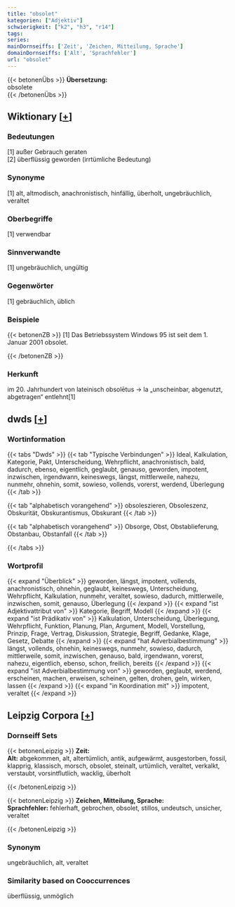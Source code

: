 ```yaml
---
title: "obsolet"
kategorien: ["Adjektiv"]
schwierigkeit: ["k2", "h3", "r14"]
tags:
series:
mainDornseiffs: ['Zeit', 'Zeichen, Mitteilung, Sprache']
domainDornseiffs: ['Alt', 'Sprachfehler']
url: "obsolet"
---
```


{{< betonenÜbs >}}
**Übersetzung:**  
obsolete  
{{< /betonenÜbs >}}

## Wiktionary [[+](https://de.wiktionary.org/wiki/obsolet)]

### Bedeutungen
[1] außer Gebrauch geraten  
[2] überflüssig geworden (irrtümliche Bedeutung)  

### Synonyme
[1] alt, altmodisch, anachronistisch, hinfällig, überholt, ungebräuchlich, veraltet  

### Oberbegriffe
[1] verwendbar  

### Sinnverwandte
[1] ungebräuchlich, ungültig  

### Gegenwörter
[1] gebräuchlich, üblich  

### Beispiele
{{< betonenZB >}}
[1] Das Betriebssystem Windows 95 ist seit dem 1. Januar 2001 obsolet.  

{{< /betonenZB >}}
### Herkunft
im 20. Jahrhundert von lateinisch obsolētus → la „unscheinbar, abgenutzt, abgetragen“ entlehnt[1]  



## dwds [[+](https://www.dwds.de/wb/obsolet)]

### Wortinformation
{{< tabs "Dwds" >}}
{{< tab "Typische Verbindungen" >}}
Ideal, Kalkulation, Kategorie, Pakt, Unterscheidung, Wehrpflicht, anachronistisch, bald, dadurch, ebenso, eigentlich, geglaubt, genauso, geworden, impotent, inzwischen, irgendwann, keineswegs, längst, mittlerweile, nahezu, nunmehr, ohnehin, somit, sowieso, vollends, vorerst, werdend, Überlegung
{{< /tab >}}

{{< tab "alphabetisch vorangehend" >}}
obsoleszieren, Obsoleszenz, Obskurität, Obskurantismus, Obskurant
{{< /tab >}}

{{< tab "alphabetisch vorangehend" >}}
Obsorge, Obst, Obstablieferung, Obstanbau, Obstanfall
{{< /tab >}}

{{< /tabs >}}

### Wortprofil
{{< expand "Überblick" >}} geworden, längst, impotent, vollends, anachronistisch, ohnehin, geglaubt, keineswegs, Unterscheidung, Wehrpflicht, Kalkulation, nunmehr, veraltet, sowieso, dadurch, mittlerweile, inzwischen, somit, genauso, Überlegung {{< /expand >}}
{{< expand "ist Adjektivattribut von" >}} Kategorie, Begriff, Modell {{< /expand >}}
{{< expand "ist Prädikativ von" >}} Kalkulation, Unterscheidung, Überlegung, Wehrpflicht, Funktion, Planung, Plan, Argument, Modell, Vorstellung, Prinzip, Frage, Vertrag, Diskussion, Strategie, Begriff, Gedanke, Klage, Gesetz, Debatte {{< /expand >}}
{{< expand "hat Adverbialbestimmung" >}} längst, vollends, ohnehin, keineswegs, nunmehr, sowieso, dadurch, mittlerweile, somit, inzwischen, genauso, bald, irgendwann, vorerst, nahezu, eigentlich, ebenso, schon, freilich, bereits {{< /expand >}}
{{< expand "ist Adverbialbestimmung von" >}} geworden, geglaubt, werdend, erscheinen, machen, erweisen, scheinen, gelten, drohen, geln, wirken, lassen {{< /expand >}}
{{< expand "in Koordination mit" >}} impotent, veraltet {{< /expand >}}

## Leipzig Corpora [[+](https://corpora.uni-leipzig.de/en/res?word=obsolet&corpusId=deu_newscrawl-public_2018)]

### Dornseiff Sets
{{< betonenLeipzig >}}
**Zeit:**  
**Alt:** abgekommen, alt, altertümlich, antik, aufgewärmt, ausgestorben, fossil, klapprig, klassisch, morsch, obsolet, steinalt, urtümlich, veraltet, verkalkt, verstaubt, vorsintflutlich, wacklig, überholt  

{{< /betonenLeipzig >}}


{{< betonenLeipzig >}}
**Zeichen, Mitteilung, Sprache:**  
**Sprachfehler:** fehlerhaft, gebrochen, obsolet, stillos, undeutsch, unsicher, veraltet  

{{< /betonenLeipzig >}}

### Synonym
ungebräuchlich, alt, veraltet


### Similarity based on Cooccurrences
überflüssig, unmöglich

